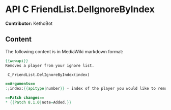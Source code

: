 # API C FriendList.DelIgnoreByIndex

**Contributor:** KethoBot

## Content

The following content is in MediaWiki markdown format:

```mediawiki
{{wowapi}}
Removes a player from your ignore list.

 C_FriendList.DelIgnoreByIndex(index)

==Arguments==
:;index:{{apitype|number}} - index of the player you would like to remove.

==Patch changes==
* {{Patch 8.1.0|note=Added.}}
```